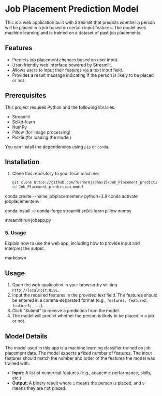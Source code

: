  # Job Placement Prediction Model

This is a web application built with Streamlit that predicts whether a person will be placed in a job based on certain input features. The model uses machine learning and is trained on a dataset of past job placements.

## Features
- Predicts job placement chances based on user input.
- User-friendly web interface powered by Streamlit.
- Allows users to input their features via a text input field.
- Provides a result message indicating if the person is likely to be placed or not.

## Prerequisites

This project requires Python and the following libraries:

- Streamlit
- Scikit-learn
- NumPy
- Pillow (for image processing)
- Pickle (for loading the model)

You can install the dependencies using `pip` or `conda`.

## Installation

1. Clone this repository to your local machine:
   ```bash
   git clone https://github.com/Tusharmjadhav15/Job_Placement_prediction_model.git
   cd Job_Placement_prediction_model

conda create --name jobplacementenv python=3.8
conda activate jobplacementenv


conda install -c conda-forge streamlit scikit-learn pillow numpy

streamlit run jobapp.py


### 5. **Usage**
Explain how to use the web app, including how to provide input and interpret the output.

markdown
## Usage

1. Open the web application in your browser by visiting `http://localhost:8501`.
2. Input the required features in the provided text field. The features should be entered in a comma-separated format (e.g., `feature1, feature2, feature3, ...`).
3. Click "Submit" to receive a prediction from the model.
4. The model will predict whether the person is likely to be placed in a job or not.

## Model Details

The model used in this app is a machine learning classifier trained on job placement data. The model expects a fixed number of features. The input features should match the number and order of the features the model was trained with.

- **Input**: A list of numerical features (e.g., academic performance, skills, etc.)
- **Output**: A binary result where `1` means the person is placed, and `0` means they are not placed.

